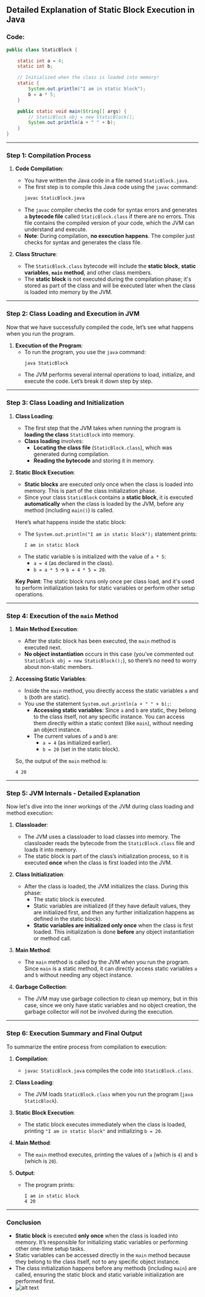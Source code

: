 ## Detailed Explanation of Static Block Execution in Java

### Code:
```java
public class StaticBlock {

    static int a = 4;
    static int b;

    // Initialized when the class is loaded into memory!
    static {
        System.out.println("I am in static block");
        b = a * 5;
    }

    public static void main(String[] args) {
        // StaticBlock obj = new StaticBlock();
        System.out.println(a + " " + b);
    }
}
```

---

### **Step 1: Compilation Process**

1. **Code Compilation**:
   - You have written the Java code in a file named `StaticBlock.java`.
   - The first step is to compile this Java code using the `javac` command:
     ```bash
     javac StaticBlock.java
     ```
   - The `javac` compiler checks the code for syntax errors and generates a **bytecode file** called `StaticBlock.class` if there are no errors. This file contains the compiled version of your code, which the JVM can understand and execute.
   - **Note**: During compilation, **no execution happens**. The compiler just checks for syntax and generates the class file.

2. **Class Structure**:
   - The `StaticBlock.class` bytecode will include the **static block**, **static variables**, **`main` method**, and other class members.
   - The **static block** is not executed during the compilation phase; it's stored as part of the class and will be executed later when the class is loaded into memory by the JVM.

---

### **Step 2: Class Loading and Execution in JVM**

Now that we have successfully compiled the code, let’s see what happens when you run the program.

1. **Execution of the Program**:
   - To run the program, you use the `java` command:
     ```bash
     java StaticBlock
     ```
   - The JVM performs several internal operations to load, initialize, and execute the code. Let’s break it down step by step.

---

### **Step 3: Class Loading and Initialization**

1. **Class Loading**:
   - The first step that the JVM takes when running the program is **loading the class** `StaticBlock` into memory.
   - **Class loading** involves:
     - **Locating the class file** (`StaticBlock.class`), which was generated during compilation.
     - **Reading the bytecode** and storing it in memory.
   
2. **Static Block Execution**:
   - **Static blocks** are executed only once when the class is loaded into memory. This is part of the class initialization phase.
   - Since your class `StaticBlock` contains a **static block**, it is executed **automatically** when the class is loaded by the JVM, before any method (including `main()`) is called.
   
   Here’s what happens inside the static block:
   - The `System.out.println("I am in static block");` statement prints:
     ```plaintext
     I am in static block
     ```
   - The static variable `b` is initialized with the value of `a * 5`:
     - `a = 4` (as declared in the class).
     - `b = a * 5` → `b = 4 * 5 = 20`.

   **Key Point**: The static block runs only once per class load, and it's used to perform initialization tasks for static variables or perform other setup operations.

---

### **Step 4: Execution of the `main` Method**

1. **Main Method Execution**:
   - After the static block has been executed, the `main` method is executed next.
   - **No object instantiation** occurs in this case (you’ve commented out `StaticBlock obj = new StaticBlock();`), so there’s no need to worry about non-static members.
   
2. **Accessing Static Variables**:
   - Inside the `main` method, you directly access the static variables `a` and `b` (both are static).
   - You use the statement `System.out.println(a + " " + b);`:
     - **Accessing static variables**: Since `a` and `b` are static, they belong to the class itself, not any specific instance. You can access them directly within a static context (like `main`), without needing an object instance.
     - The current values of `a` and `b` are:
       - `a = 4` (as initialized earlier).
       - `b = 20` (set in the static block).

   So, the output of the `main` method is:
   ```plaintext
   4 20
   ```

---

### **Step 5: JVM Internals - Detailed Explanation**

Now let's dive into the inner workings of the JVM during class loading and method execution:

1. **Classloader**:
   - The JVM uses a classloader to load classes into memory. The classloader reads the bytecode from the `StaticBlock.class` file and loads it into memory.
   - The static block is part of the class’s initialization process, so it is executed **once** when the class is first loaded into the JVM.

2. **Class Initialization**:
   - After the class is loaded, the JVM initializes the class. During this phase:
     - The static block is executed.
     - Static variables are initialized (if they have default values, they are initialized first, and then any further initialization happens as defined in the static block).
     - **Static variables are initialized only once** when the class is first loaded. This initialization is done **before** any object instantiation or method call.
   
3. **Main Method**:
   - The `main` method is called by the JVM when you run the program. Since `main` is a static method, it can directly access static variables `a` and `b` without needing any object instance.

4. **Garbage Collection**:
   - The JVM may use garbage collection to clean up memory, but in this case, since we only have static variables and no object creation, the garbage collector will not be involved during the execution.

---

### **Step 6: Execution Summary and Final Output**

To summarize the entire process from compilation to execution:

1. **Compilation**:
   - `javac StaticBlock.java` compiles the code into `StaticBlock.class`.

2. **Class Loading**:
   - The JVM loads `StaticBlock.class` when you run the program (`java StaticBlock`).

3. **Static Block Execution**:
   - The static block executes immediately when the class is loaded, printing `"I am in static block"` and initializing `b = 20`.


4. **Main Method**:
   - The `main` method executes, printing the values of `a` (which is `4`) and `b` (which is `20`).

5. **Output**:
   - The program prints:
     ```plaintext
     I am in static block
     4 20
     ```

---

### **Conclusion**

- **Static block** is executed **only once** when the class is loaded into memory. It’s responsible for initializing static variables or performing other one-time setup tasks.
- Static variables can be accessed directly in the `main` method because they belong to the class itself, not to any specific object instance.
- The class initialization happens before any methods (including `main`) are called, ensuring the static block and static variable initialization are performed first.
- ![alt text](image7.png)